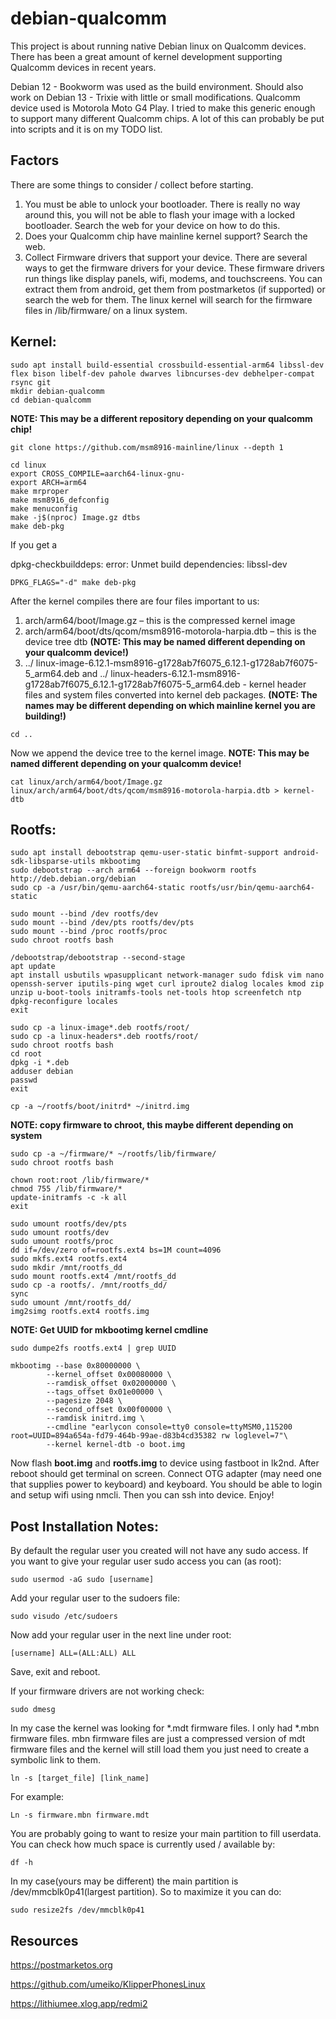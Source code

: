 # debian-qualcomm
This project is about running native Debian linux on Qualcomm devices. There has been a great amount of kernel development supporting Qualcomm devices in recent years.

Debian 12 - Bookworm was used as the build environment. Should also work on Debian 13 - Trixie with little or small modifications. Qualcomm device used is Motorola Moto G4 Play. I tried to make this generic enough to support many different Qualcomm chips. A lot of this can probably be put into scripts and it is on my TODO list.

## Factors

There are some things to consider / collect before starting. 

1.	You must be able to unlock your bootloader. There is really no way around this, you will not be able to flash your image with a locked bootloader. Search the web for your device on how to do this.
2.	Does your Qualcomm chip have mainline kernel support? Search the web.
3.	Collect Firmware drivers that support your device. There are several ways to get the firmware drivers for your device. These firmware drivers run things like display panels, wifi, modems, and touchscreens. You can extract them from android, get them from postmarketos (if supported) or search the web for them. The linux kernel will search for the firmware files in /lib/firmware/ on a linux system.


## Kernel:

```
sudo apt install build-essential crossbuild-essential-arm64 libssl-dev flex bison libelf-dev pahole dwarves libncurses-dev debhelper-compat rsync git
mkdir debian-qualcomm
cd debian-qualcomm
```
**NOTE: This may be a different repository depending on your qualcomm chip!**
```
git clone https://github.com/msm8916-mainline/linux --depth 1
```
```
cd linux
export CROSS_COMPILE=aarch64-linux-gnu-
export ARCH=arm64
make mrproper
make msm8916_defconfig
make menuconfig
make -j$(nproc) Image.gz dtbs
make deb-pkg
```

If you get a

dpkg-checkbuilddeps: error: Unmet build dependencies: libssl-dev
```
DPKG_FLAGS="-d" make deb-pkg
```
After the kernel compiles there are four files important to us:
1.	arch/arm64/boot/Image.gz – this is the compressed kernel image
1.	arch/arm64/boot/dts/qcom/msm8916-motorola-harpia.dtb – this is the device tree dtb **(NOTE: This may be named different depending on your qualcomm device!)**
2.	../ linux-image-6.12.1-msm8916-g1728ab7f6075_6.12.1-g1728ab7f6075-5_arm64.deb and ../ linux-headers-6.12.1-msm8916-g1728ab7f6075_6.12.1-g1728ab7f6075-5_arm64.deb - kernel header files and system files converted  into kernel deb packages. **(NOTE: The names may be different depending on which mainline kernel you are building!)**

```
cd ..
```
Now we append the device tree to the kernel image. **NOTE: This may be named different depending on your qualcomm device!**
```
cat linux/arch/arm64/boot/Image.gz linux/arch/arm64/boot/dts/qcom/msm8916-motorola-harpia.dtb > kernel-dtb
```

## Rootfs:

```
sudo apt install debootstrap qemu-user-static binfmt-support android-sdk-libsparse-utils mkbootimg
sudo debootstrap --arch arm64 --foreign bookworm rootfs http://deb.debian.org/debian
sudo cp -a /usr/bin/qemu-aarch64-static rootfs/usr/bin/qemu-aarch64-static
```
```
sudo mount --bind /dev rootfs/dev
sudo mount --bind /dev/pts rootfs/dev/pts
sudo mount --bind /proc rootfs/proc
sudo chroot rootfs bash
```
```
/debootstrap/debootstrap --second-stage
apt update
apt install usbutils wpasupplicant network-manager sudo fdisk vim nano openssh-server iputils-ping wget curl iproute2 dialog locales kmod zip unzip u-boot-tools initramfs-tools net-tools htop screenfetch ntp
dpkg-reconfigure locales
exit
```

```
sudo cp -a linux-image*.deb rootfs/root/
sudo cp -a linux-headers*.deb rootfs/root/
sudo chroot rootfs bash
cd root
dpkg -i *.deb
adduser debian
passwd
exit
```
```
cp -a ~/rootfs/boot/initrd* ~/initrd.img
```
**NOTE: copy firmware to chroot, this maybe different depending on system**
```
sudo cp -a ~/firmware/* ~/rootfs/lib/firmware/
sudo chroot rootfs bash
```

```
chown root:root /lib/firmware/*
chmod 755 /lib/firmware/*
update-initramfs -c -k all
exit
```

```
sudo umount rootfs/dev/pts
sudo umount rootfs/dev 
sudo umount rootfs/proc
dd if=/dev/zero of=rootfs.ext4 bs=1M count=4096
sudo mkfs.ext4 rootfs.ext4
sudo mkdir /mnt/rootfs_dd
sudo mount rootfs.ext4 /mnt/rootfs_dd
sudo cp -a rootfs/. /mnt/rootfs_dd/
sync
sudo umount /mnt/rootfs_dd/
img2simg rootfs.ext4 rootfs.img
```
**NOTE: Get UUID for mkbootimg kernel cmdline**
```
sudo dumpe2fs rootfs.ext4 | grep UUID
```

```
mkbootimg --base 0x80000000 \
        --kernel_offset 0x00080000 \
        --ramdisk_offset 0x02000000 \
        --tags_offset 0x01e00000 \
        --pagesize 2048 \
        --second_offset 0x00f00000 \
        --ramdisk initrd.img \
        --cmdline "earlycon console=tty0 console=ttyMSM0,115200 root=UUID=894a654a-fd79-464b-99ae-d83b4cd35382 rw loglevel=7"\
        --kernel kernel-dtb -o boot.img
```

Now flash **boot.img** and **rootfs.img** to device using fastboot in lk2nd.
After reboot should get terminal on screen.
Connect OTG adapter (may need one that supplies power to keyboard) and keyboard. You should be able to login and setup wifi using nmcli. Then you can ssh into device. Enjoy!

## Post Installation Notes:

By default the regular user you created will not have any sudo access. If you want to give your regular user sudo access you can (as root):
```
sudo usermod -aG sudo [username]
```
Add your regular user to the sudoers file:
```
sudo visudo /etc/sudoers
```
Now add your regular user in the next line under root:
```
[username] ALL=(ALL:ALL) ALL
```
Save, exit and reboot.



If your firmware drivers are not working check:
```
sudo dmesg
```
In my case the kernel was looking for *.mdt firmware files. I only had *.mbn firmware files. mbn firmware files are just a compressed version of mdt firmware files and the kernel will still load them you just need to create a symbolic link to them.
```
ln -s [target_file] [link_name]
```
For example:
```
Ln -s firmware.mbn firmware.mdt
```


You are probably going to want to resize your main partition to fill userdata. You can check how much space is currently used / available by:
```
df -h
```
In my case(yours may be different) the main partition is /dev/mmcblk0p41(largest partition). So to maximize it you can do:
```
sudo resize2fs /dev/mmcblk0p41
```

## Resources

https://postmarketos.org

https://github.com/umeiko/KlipperPhonesLinux

https://lithiumee.xlog.app/redmi2



